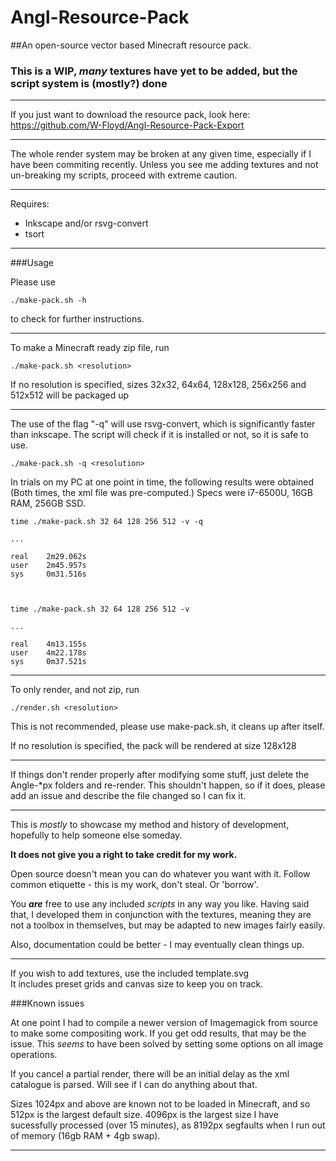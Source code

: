 # Angl-Resource-Pack
##An open-source vector based Minecraft resource pack.
### This is a WIP, *many* textures have yet to be added, but the script system is (mostly?) done
***
If you just want to download the resource pack, look here: https://github.com/W-Floyd/Angl-Resource-Pack-Export

***

The whole render system may be broken at any given time, especially if I have been commiting recently. Unless you see me adding textures and not un-breaking my scripts, proceed with extreme caution.

***

Requires:
* Inkscape and/or rsvg-convert
* tsort

***

###Usage

Please use

	./make-pack.sh -h
	
to check for further instructions.

***

To make a Minecraft ready zip file, run

	./make-pack.sh <resolution>
	
If no resolution is specified, sizes 32x32, 64x64, 128x128, 256x256 and 512x512 will be packaged up

***

The use of the flag "-q" will use rsvg-convert, which is significantly faster than inkscape. The script will check if it is installed or not, so it is safe to use.

	./make-pack.sh -q <resolution>
	
	
	
In trials on my PC at one point in time, the following results were obtained (Both times, the xml file was pre-computed.) Specs were i7-6500U, 16GB RAM, 256GB SSD.

    time ./make-pack.sh 32 64 128 256 512 -v -q
    
    ...
    
    real    2m29.062s
    user    2m45.957s
    sys     0m31.516s
    
    
    
    time ./make-pack.sh 32 64 128 256 512 -v
    
    ...
    
    real    4m13.155s
    user    4m22.178s
    sys     0m37.521s

***

To only render, and not zip, run

	./render.sh <resolution>
	
This is not recommended, please use make-pack.sh, it cleans up after itself.
	
If no resolution is specified, the pack will be rendered at size 128x128

***

If things don't render properly after modifying some stuff, just delete the Angle-*px folders and re-render. This shouldn't happen, so if it does, please add an issue and describe the file changed so I can fix it.

***

This is *mostly* to showcase my method and history of development, hopefully to help someone else someday.

**It does not give you a right to take credit for my work.**

Open source doesn't mean you can do whatever you want with it. Follow common etiquette - this is my work, don't steal. Or 'borrow'.

You ***are*** free to use any included *scripts* in any way you like.
Having said that, I developed them in conjunction with the textures, meaning they are not a toolbox in themselves, but may be adapted to new images fairly easily.

Also, documentation could be better - I may eventually clean things up.

***

If you wish to add textures, use the included template.svg  
It includes preset grids and canvas size to keep you on track.

###Known issues

At one point I had to compile a newer version of Imagemagick from source to make some compositing work. If you get odd results, that may be the issue. This *seems* to have been solved by setting some options on all image operations.

If you cancel a partial render, there will be an initial delay as the xml catalogue is parsed. Will see if I can do anything about that.

Sizes 1024px and above are known not to be loaded in Minecraft, and so 512px is the largest default size. 4096px is the largest size I have sucessfully processed (over 15 minutes), as 8192px segfaults when I run out of memory (16gb RAM + 4gb swap).

***
